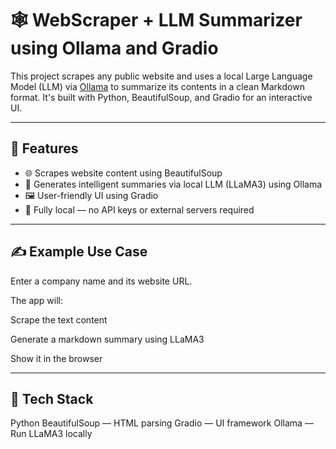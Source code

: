 # 🕸️ WebScraper + LLM Summarizer using Ollama and Gradio

This project scrapes any public website and uses a local Large Language Model (LLM) via [Ollama](https://ollama.com/) to summarize its contents in a clean Markdown format. It's built with Python, BeautifulSoup, and Gradio for an interactive UI.

---

## 🚀 Features

- 🌐 Scrapes website content using BeautifulSoup
- 🧠 Generates intelligent summaries via local LLM (LLaMA3) using Ollama
- 🖼️ User-friendly UI using Gradio
- 🏃 Fully local — no API keys or external servers required

---
## ✍️ Example Use Case
Enter a company name and its website URL.

The app will:

Scrape the text content

Generate a markdown summary using LLaMA3

Show it in the browser

---

## 🧰 Tech Stack
Python
BeautifulSoup — HTML parsing
Gradio — UI framework
Ollama — Run LLaMA3 locally